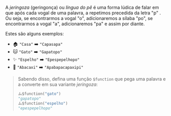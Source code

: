 A _jeringoza_ (geringonça) ou _língua do pê_ é uma forma lúdica de falar em que após cada vogal de uma palavra, a repetimos precedida da letra "p" . Ou seja, se encontrarmos a vogal "o", adicionaremos a sílaba "po", se encontrarmos a vogal "a", adicionaremos "pa" e assim por diante.

Estes são alguns exemplos:

* :house: `"Casa"` :arrow_right: `"Capasapa"`
* :cat: `"Gato"` :arrow_right: `"Gapatopo"`
* :sparkles: `"Espelho"` :arrow_right: `"Epespepelhopo"`
* :pineapple: `"Abacaxi"` :arrow_right: `"Apabapacapaxipi"`

> Sabendo disso, defina uma função `$function` que pega uma palavra e a converte em sua variante _jeringoza_:
>
> ```python
> ム$function("gato")
> "gapatopo"
> ム$function("espelho")
> "epespepelhopo"
> ```

